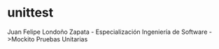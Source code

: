 # unittest
Juan Felipe Londoño Zapata - Especialización Ingeniería de Software ->Mockito Pruebas Unitarias
